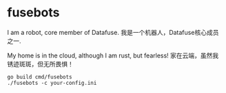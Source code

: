 # fusebots

I am a robot, core member of Datafuse.
我是一个机器人，Datafuse核心成员之一.

My home is in the cloud, although I am rust, but fearless!
家在云端，虽然我锈迹斑斑，但无所畏惧！

```
go build cmd/fusebots
./fusebots -c your-config.ini
```
